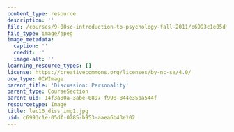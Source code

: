 ```yaml
---
content_type: resource
description: ''
file: /courses/9-00sc-introduction-to-psychology-fall-2011/c6993c1e05df0285b953aaea6b43e102_lec16_diss_img1.jpg
file_type: image/jpeg
image_metadata:
  caption: ''
  credit: ''
  image-alt: ''
learning_resource_types: []
license: https://creativecommons.org/licenses/by-nc-sa/4.0/
ocw_type: OCWImage
parent_title: 'Discussion: Personality'
parent_type: CourseSection
parent_uid: 14f3a80a-3abe-0897-f998-844e35ba544f
resourcetype: Image
title: lec16_diss_img1.jpg
uid: c6993c1e-05df-0285-b953-aaea6b43e102
---
```

